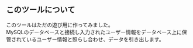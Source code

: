 ## このツールについて
このツールはただの遊び用に作ってみました。
</br>
MySQLのデータベースと接続し入力されたユーザー情報をデータベース上に保管されているユーザー情報と照らし合わせ、データを引き出します。
